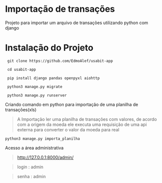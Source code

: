 # Importação de transações

Projeto para importar um arquivo de transações utilizando python com django

 # Instalação do Projeto

     git clone https://github.com/EdmoAlef/usabit-app
     
     cd usabit-app

     pip install django pandas openpyxl aiohttp

     python3 manage.py migrate

     python3 manage.py runserver
    
     
Criando comando em python para importação de uma planilha de transações(xls)
> A Importação ler uma planilha de transações com valores, de acordo com a origem da moeda ele executa uma requisição de uma api externa para converter o valor da moeda para real

    python3 manage.py importa_planilha

Acesso a área administrativa
 > http://127.0.0.1:8000/admin/

 > login  : admin

 > senha : admin 
